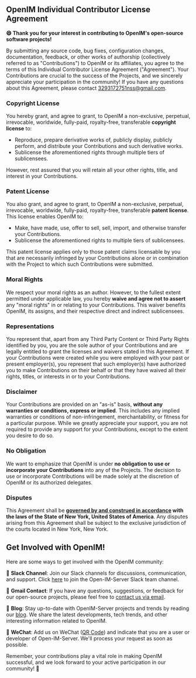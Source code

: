 ## OpenIM Individual Contributor License Agreement

**😄 Thank you for your interest in contributing to OpenIM's open-source software projects!**

By submitting any source code, bug fixes, configuration changes, documentation, feedback, or other works of authorship (collectively referred to as "Contributions") to OpenIM or its affiliates, you agree to the terms of this Individual Contributor License Agreement ("Agreement"). Your Contributions are crucial to the success of the Projects, and we sincerely appreciate your participation in the community! If you have any questions about this Agreement, please contact [3293172751nss@gmail.com](https://mail.google.com/mail/u/0/?fs=1&tf=cm&to=3293172751nss@gmail.com).


### Copyright License

You hereby grant, and agree to grant, to OpenIM a non-exclusive, perpetual, irrevocable, worldwide, fully-paid, royalty-free, transferable **copyright license** to:

- Reproduce, prepare derivative works of, publicly display, publicly perform, and distribute your Contributions and such derivative works.
- Sublicense the aforementioned rights through multiple tiers of sublicensees.

However, rest assured that you will retain all your other rights, title, and interest in your Contributions.


### Patent License

You also grant, and agree to grant, to OpenIM a non-exclusive, perpetual, irrevocable, worldwide, fully-paid, royalty-free, transferable **patent license**. This license enables OpenIM to:

- Make, have made, use, offer to sell, sell, import, and otherwise transfer your Contributions.
- Sublicense the aforementioned rights to multiple tiers of sublicensees.

This patent license applies only to those patent claims licensable by you that are necessarily infringed by your Contributions alone or in combination with the Project to which such Contributions were submitted.

### Moral Rights

We respect your moral rights as an author. However, to the fullest extent permitted under applicable law, you hereby **waive and agree not to assert** any "moral rights" in or relating to your Contributions. This waiver benefits OpenIM, its assigns, and their respective direct and indirect sublicensees.

### Representations

You represent that, apart from any Third Party Content or Third Party Rights identified by you, you are the sole author of your Contributions and are legally entitled to grant the licenses and waivers stated in this Agreement. If your Contributions were created while you were employed with your past or present employer(s), you represent that such employer(s) have authorized you to make Contributions on their behalf or that they have waived all their rights, titles, or interests in or to your Contributions.

### Disclaimer

Your Contributions are provided on an "as-is" basis, **without any warranties or conditions, express or implied**. This includes any implied warranties or conditions of non-infringement, merchantability, or fitness for a particular purpose. While we greatly appreciate your support, you are not required to provide any support for your Contributions, except to the extent you desire to do so.

### No Obligation

We want to emphasize that OpenIM is under **no obligation to use or incorporate your Contributions** into any of the Projects. The decision to use or incorporate Contributions will be made solely at the discretion of OpenIM or its authorized delegates.

### Disputes

This Agreement shall be **[governed by and construed in accordance](https://en.wikipedia.org/wiki/Law_of_New_York_(state)) with the laws of the State of New York, United States of America**. Any disputes arising from this Agreement shall be subject to the exclusive jurisdiction of the courts located in New York, New York.

## Get Involved with OpenIM!

Here are some ways to get involved with the OpenIM community:

📢 **Slack Channel**: Join our Slack channels for discussions, communication, and support. Click [here](https://join.slack.com/t/openimsdk/shared_invite/zt-1tmoj26uf-_FDy3dowVHBiGvLk9e5Xkg) to join the Open-IM-Server Slack team channel.

📧 **Gmail Contact**: If you have any questions, suggestions, or feedback for our open-source projects, please feel free to [contact us via email](mailto:winxu81@gmail.com).

📖 **Blog**: Stay up-to-date with OpenIM-Server projects and trends by reading our [blog](https://doc.rentsoft.cn/). We share the latest developments, tech trends, and other interesting information related to OpenIM.

📱 **WeChat**: Add us on WeChat ([QR Code]([https://github.com/OpenIMSDK/OpenIM-Docs/blob/main/docs/images/WechatIMG20.jpeg](https://openim-1253691595.cos.ap-nanjing.myqcloud.com/WechatIMG20.jpeg))) and indicate that you are a user or developer of Open-IM-Server. We'll process your request as soon as possible.

Remember, your contributions play a vital role in making OpenIM successful, and we look forward to your active participation in our community! 🙌
